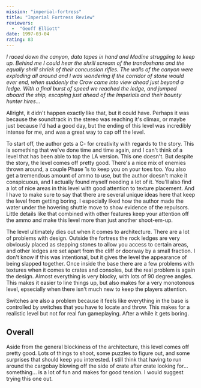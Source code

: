 ```yaml
---
mission: "imperial-fortress"
title: "Imperial Fortress Review"
reviewers: 
  -  "Geoff Elliott"
date: 1997-03-04
rating: 83
---
```


*I raced down the canyon, data tapes in hand and Madine struggling to keep up. Behind me I could hear the shrill scream of the trandoshans and the equally shrill shriek of their concussion rifles. The walls of the canyon were exploding all around and I was wondering if the corridor of stone would ever end, when suddenly the Crow came into view ahead just beyond a ledge. With a final burst of speed we reached the ledge, and jumped aboard the ship, escaping just ahead of the Imperials and their bounty hunter hires...*

Allright, it didn't happen exactly like that, but it could have. Perhaps it was because the soundtrack in the stereo was reaching it's climax, or maybe just because I'd had a good day, but the ending of this level was incredibly intense for me, and was a great way to cap off the level.

To start off, the author gets a C- for creativity with regards to the story. This is something that we've done time and time again, and I can't think of a level that has been able to top the LA version. This one doesn't. But despite the story, the level comes off pretty good. There's a nice mix of enemies thrown around, a couple Phase 1s to keep you on your toes too. You also get a tremendous amount of ammo to use, but the author doesn't make it conspicuous, and I actually found myself needing a lot of it. You'll also find a lot of nice areas in this level with good attention to texture placement. And I have to make sure to say that there are several unique ideas here that keep the level from getting boring. I especially liked how the author made the water under the hovering shuttle move to show evidence of the repulsors. Little details like that combined with other features keep your attention off the ammo and make this level more than just another shoot-em-up.

The level ultimately dies out when it comes to architecture. There are a lot of problems with design. Outside the fortress the rock ledges are very obviously placed as stepping stones to allow you access to certain areas, and other ledges are set apart from the cliff or doorway by a small fraction. I don't know if this was intentional, but it gives the level the appearance of being slapped together. Once inside the base there are a few problems with textures when it comes to crates and consoles, but the real problem is again the design. Almost everything is very blocky, with lots of 90 degree angles. This makes it easier to line things up, but also makes for a very monotonous level, epsecially when there isn't much new to keep the players attention.

Switches are also a problem because it feels like everything in the base is controlled by switches that you have to locate and throw. This makes for a realistic level but not for real fun gameplaying. After a while it gets boring.

## Overall

Aside from the general blockiness of the architecture, this level comes off pretty good. Lots of things to shoot, some puzzles to figure out, and some surprises that should keep you interested. I still think that having to run around the cargobay blowing off the side of crate after crate looking for... something... is a lot of fun and makes for good tension. I would suggest trying this one out.
